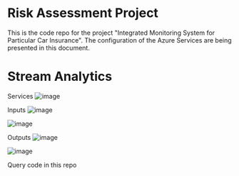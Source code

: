 # Risk Assessment Project

This is the code repo for the project "Integrated Monitoring System for Particular Car Insurance".
The configuration of the Azure Services are being presented in this document.

# Stream Analytics
Services
![image](https://github.com/luisagapito/riskassessment/assets/88048890/fde8f5c2-c3ad-4b9c-b5b6-97f94065e8de)

Inputs
![image](https://github.com/luisagapito/riskassessment/assets/88048890/d2068b57-3ad9-4d1a-ab1f-fd2e56afa9fe)

![image](https://github.com/luisagapito/riskassessment/assets/88048890/791df21d-fa19-41c1-826a-508db6ab6df3)

Outputs
![image](https://github.com/luisagapito/riskassessment/assets/88048890/7855a3eb-81db-4eb0-ad82-f832bcf02a94)

![image](https://github.com/luisagapito/riskassessment/assets/88048890/24ae79a9-0a71-4f12-992d-410add419a76)

Query code in this repo


